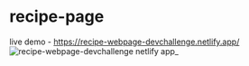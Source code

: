 # recipe-page
live demo - https://recipe-webpage-devchallenge.netlify.app/
![recipe-webpage-devchallenge netlify app_](https://github.com/yarlinlynn/recipe-page/assets/140059481/eda4c8f3-1b2a-45f9-bac7-65ab3870b9b2)
